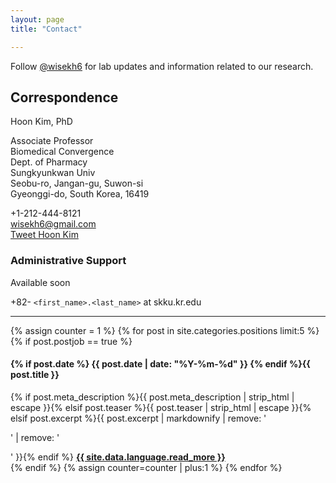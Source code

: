 ```yaml
---
layout: page
title: "Contact"

---
```


<i class="fa fa-twitter"></i> Follow <a href="https://twitter.com/wisekh6" title="Follow @wisekh6" alt="Follow @wisekh6">@wisekh6</a> for lab updates and information related to our research.

## **Correspondence**

Hoon Kim, PhD  

Associate Professor  
Biomedical Convergence    
Dept. of Pharmacy    
Sungkyunkwan Univ        
Seobu-ro, Jangan-gu, Suwon-si    
Gyeonggi-do, South Korea, 16419


<i class="fa fa-phone"></i> +1-212-444-8121  
<i class="fa fa-paper-plane"></i> <wisekh6@gmail.com>  
<i class="fa fa-twitter"></i> <a href="https://twitter.com/intent/tweet?via={{ site.owner.twitter }}&amp;hashtags=website" target="_blank" title="Tweet Hoon Kim">Tweet Hoon Kim</a>  

### Administrative Support

Available soon

<i class="fa fa-phone"></i> +82-
<i class="fa fa-paper-plane"></i> `<first_name>.<last_name>` at skku.kr.edu


<!-- Open Positions, if any, will populate here -->

<div class="row">
<div id="accordion col-sm-12"><hr class="small"></div>
<div id="accordion col-sm-12">
<div id="accordion">
  {% assign counter = 1 %}
  {% for post in site.categories.positions limit:5 %}
  {% if post.postjob == true %}
  <h4><i class="iconfont"></i> {% if post.date %}<time class="icon-calendar pr20" datetime="{{ post.date | date: "%Y-%m-%d" }}" itemprop="datePublished"> {{ post.date | date: "%Y-%m-%d" }}</time> {% endif %}{{ post.title }}</h4>
    <div>
      {% if post.meta_description %}{{ post.meta_description | strip_html | escape }}{% elsif post.teaser %}{{ post.teaser | strip_html | escape }}{% elsif post.excerpt %}{{ post.excerpt | markdownify | remove: '<p>' | remove: '</p>' }}{% endif %}
      <a href="{{ site.url }}{{ post.url }}" title="Read {{ post.title | escape_once }}"><strong>{{ site.data.language.read_more }}</strong></a>
    </div>
  {% endif %}
  {% assign counter=counter | plus:1 %}
  {% endfor %}
</div></div>
</div>

<script>
$(function() {
  $( "#accordion" ).accordion({
      heightStyle: "content"
  });
});
</script>



